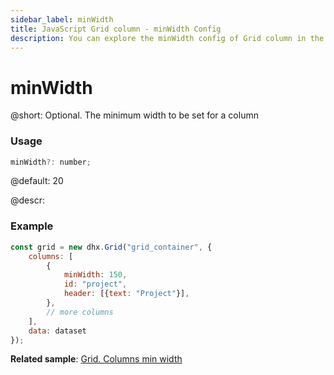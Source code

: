 ```yaml
---
sidebar_label: minWidth
title: JavaScript Grid column - minWidth Config 
description: You can explore the minWidth config of Grid column in the documentation of the DHTMLX JavaScript UI library. Browse developer guides and API reference, try out code examples and live demos, and download a free 30-day evaluation version of DHTMLX Suite.
---
```


# minWidth

@short: Optional. The minimum width to be set for a column

### Usage

~~~jsx
minWidth?: number;
~~~

@default: 20

@descr:
### Example

~~~jsx
const grid = new dhx.Grid("grid_container", {
    columns: [
        {
            minWidth: 150,
            id: "project",
            header: [{text: "Project"}],
        },
        // more columns   
    ],
    data: dataset
});
~~~

**Related sample**: [Grid. Columns min width](https://snippet.dhtmlx.com/x5hmpi9d)